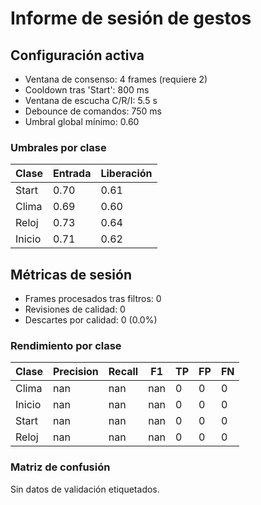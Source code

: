 # Informe de sesión de gestos

## Configuración activa
- Ventana de consenso: 4 frames (requiere 2)
- Cooldown tras 'Start': 800 ms
- Ventana de escucha C/R/I: 5.5 s
- Debounce de comandos: 750 ms
- Umbral global mínimo: 0.60

### Umbrales por clase
| Clase | Entrada | Liberación |
|-------|---------|------------|
| Start | 0.70 | 0.61 |
| Clima | 0.69 | 0.60 |
| Reloj | 0.73 | 0.64 |
| Inicio | 0.71 | 0.62 |

## Métricas de sesión
- Frames procesados tras filtros: 0
- Revisiones de calidad: 0
- Descartes por calidad: 0 (0.0%)

### Rendimiento por clase
| Clase | Precision | Recall | F1 | TP | FP | FN |
|-------|-----------|--------|----|----|----|----|
| Clima | nan | nan | nan | 0 | 0 | 0 |
| Inicio | nan | nan | nan | 0 | 0 | 0 |
| Start | nan | nan | nan | 0 | 0 | 0 |
| Reloj | nan | nan | nan | 0 | 0 | 0 |

### Matriz de confusión
Sin datos de validación etiquetados.

